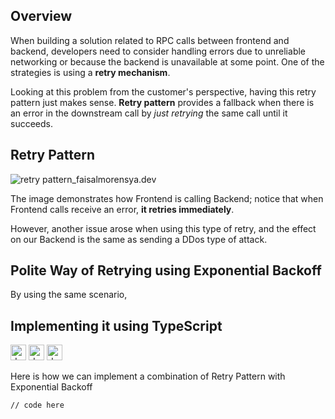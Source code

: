 ## Overview
When building a solution related to RPC calls between frontend and backend,
developers need to consider handling errors due to unreliable networking or because
the backend is unavailable at some point. One of the strategies is using a **retry mechanism**.

Looking at this problem from the customer's perspective, having this retry pattern just makes sense. 
**Retry pattern** provides a fallback when there is an error in the downstream call by _just retrying_ 
the same call until it succeeds.

## Retry Pattern
![retry pattern_faisalmorensya.dev](https://github.com/lloistborn/lloistborn.github.io/assets/4990180/7b1028ce-b9cf-4eed-937a-7ea2e8434ead)

The image demonstrates how Frontend is calling Backend; notice that when Frontend calls receive an error, **it retries immediately**. 

However, another issue arose when using this type of retry, and the effect on our Backend is the same as sending a DDos type of attack.

## Polite Way of Retrying using Exponential Backoff
By using the same scenario, 

## Implementing it using TypeScript
<div>
  <img src="https://github.com/lloistborn/lloistborn.github.io/assets/4990180/d0cf1250-bf8c-45bc-bf21-f548dde402a8" alt="drawing" width="25" height="25"/>
  <img src="https://github.com/lloistborn/lloistborn.github.io/assets/4990180/c238cd29-b0d4-4fa1-8945-15662edd13bf" alt="drawing" width="25" height="25"/>
  <img src="https://github.com/lloistborn/lloistborn.github.io/assets/4990180/edf7231d-2122-4871-821a-deeff2a32116" alt="drawing" width="25" height="25"/>
</div>


Here is how we can implement a combination of Retry Pattern with Exponential Backoff
```
// code here
```
